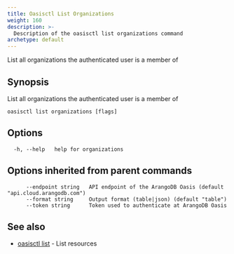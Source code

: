 ```yaml
---
title: Oasisctl List Organizations
weight: 160
description: >-
  Description of the oasisctl list organizations command
archetype: default
---
```

List all organizations the authenticated user is a member of

## Synopsis

List all organizations the authenticated user is a member of

```
oasisctl list organizations [flags]
```

## Options

```
  -h, --help   help for organizations
```

## Options inherited from parent commands

```
      --endpoint string   API endpoint of the ArangoDB Oasis (default "api.cloud.arangodb.com")
      --format string     Output format (table|json) (default "table")
      --token string      Token used to authenticate at ArangoDB Oasis
```

## See also

* [oasisctl list](_index.md)	 - List resources

